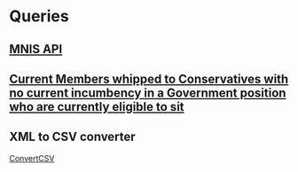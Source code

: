 # Queries

## [MNIS API](https://data.parliament.uk/membersdataplatform/memberquery.aspx)

## [Current Members whipped to Conservatives with no current incumbency in a Government position who are currently eligible to sit](https://data.parliament.uk/membersdataplatform/services/mnis/members/query/party=Conservative%7Chouse=Commons%7Choldsgovernmentpost=false%7CIsEligible=true/)

## XML to CSV converter

[ConvertCSV](https://www.convertcsv.com/xml-to-csv.htm)